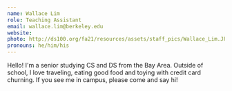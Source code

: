 ```yaml
---
name: Wallace Lim
role: Teaching Assistant
email: wallace.lim@berkeley.edu
website: 
photo: http://ds100.org/fa21/resources/assets/staff_pics/Wallace_Lim.JPG
pronouns: he/him/his
---
```

Hello! I'm a senior studying CS and DS from the Bay Area. Outside of school, I love traveling, eating good food and toying with credit card churning. If you see me in campus, please come and say hi!
